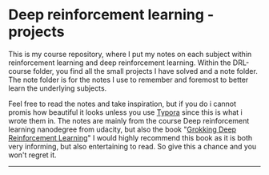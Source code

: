 # Deep reinforcement learning - projects
This is my course repository, where I put my notes on each subject within reinforcement learning and deep reinforcement learning.
Within the DRL-course folder, you find all the small projects I have solved and a note folder.
The note folder is for the notes I use to remember and foremost to better learn the underlying subjects.

Feel free to read the notes and take inspiration, but if you do i cannot promis how beautiful it looks unless you use [Typora]( https://www.typora.io/ ) since this is what i wrote them in.
The notes are mainly from the course Deep reinforcement learning nanodegree from udacity, but also the book "[Grokking Deep Reinforcement Learning](https://www.manning.com/books/grokking-deep-reinforcement-learning)"
I would highly recommend this book as it is both very informing, but also entertaining to read. So give this a chance and you won't regret it.

____

